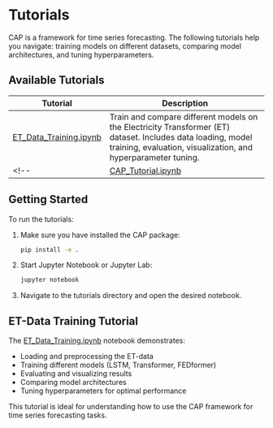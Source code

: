 # Tutorials

CAP is a framework for time series forecasting. The following tutorials help you navigate: training models on different datasets, comparing model architectures, and tuning hyperparameters.

## Available Tutorials

| Tutorial | Description |
|----------|-------------|
| [ET_Data_Training.ipynb](ET_Data_Training.ipynb) | Train and compare different models on the Electricity Transformer (ET) dataset. Includes data loading, model training, evaluation, visualization, and hyperparameter tuning. |
<!-- | [CAP_Tutorial.ipynb](CAP_Tutorial.ipynb) | General tutorial for using the CAP framework with various datasets and models. | -->

## Getting Started

To run the tutorials:

1. Make sure you have installed the CAP package:
   ```bash
   pip install -e .
   ```

2. Start Jupyter Notebook or Jupyter Lab:
   ```bash
   jupyter notebook
   ```

3. Navigate to the tutorials directory and open the desired notebook.

## ET-Data Training Tutorial

The [ET_Data_Training.ipynb](ET_Data_Training.ipynb) notebook demonstrates:

- Loading and preprocessing the ET-data
- Training different models (LSTM, Transformer, FEDformer)
- Evaluating and visualizing results
- Comparing model architectures
- Tuning hyperparameters for optimal performance

This tutorial is ideal for understanding how to use the CAP framework for time series forecasting tasks.